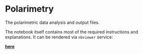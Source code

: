 # Polarimetry

The polarimetric data analysis and output files.

The notebook itself contains most of the required instructions and explanations.
It can be rendered via ``nbviewer`` service:

**[here](https://nbviewer.jupyter.org/github/ysBach/IshiguroM_etal_155140_2005UD/blob/master/polarimetry)**